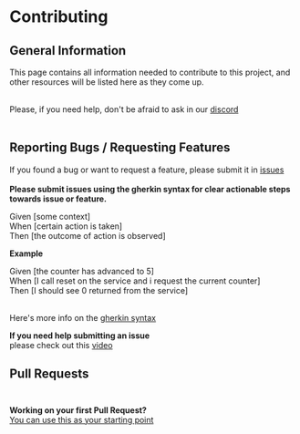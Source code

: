 # Contributing <br>

## General Information <br>
This page contains all information needed to contribute to this project, and other resources will be listed here as they come up.
<br><br>

Please, if you need help, don't be afraid to ask in our [discord](https://discord.io/runonflux)<br><br>

## Reporting Bugs / Requesting Features <br>
If you found a bug or want to request a feature, please submit it in [issues](https://github.com/RunOnFlux/fluxnode-multitool/issues) <br> <br>
**Please submit issues using the gherkin syntax for clear actionable steps towards issue or feature.** <br>

Given [some context]<br>
When [certain action is taken]<br>
Then [the outcome of action is observed] <br>

**Example** <br>

Given [the counter has advanced to 5]<br>
When [I call reset on the service and i request the current counter]<br>
Then [I should see 0 returned from the service] <br><br>

Here's more info on the [gherkin syntax](https://cucumber.io/docs/gherkin/)

**If you need help submitting an issue**<br>
please check out this [video](https://www.youtube.com/watch?v=TKJ4RdhyB5Y)

## Pull Requests<br><br>
**Working on your first Pull Request?** <br>
[You can use this as your starting point](https://www.youtube.com/watch?v=nT8KGYVurIU&t=2s)
